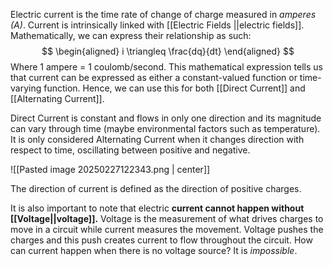 Electric current is the time rate of change of charge measured in *amperes ($A$)*. Current is intrinsically linked with [[Electric Fields ||electric fields]]. Mathematically, we can express their relationship as such:
$$
\begin{aligned}
i \triangleq \frac{dq}{dt}
\end{aligned}
$$
Where 1 ampere = 1 coulomb/second. This mathematical expression tells us that current can be expressed as either a constant-valued function or time-varying function. Hence, we can use this for both [[Direct Current]] and [[Alternating Current]].

Direct Current is constant and flows in only one direction and its magnitude can vary through time (maybe environmental factors such as temperature). It is only considered Alternating Current when it changes direction with respect to time, oscillating between positive and negative. 

![[Pasted image 20250227122343.png | center]]

The direction of current is defined as the direction of positive charges. 

It is also important to note that electric **current cannot happen without [[Voltage||voltage]].** Voltage is the measurement of what drives charges to move in a circuit while current measures the movement. Voltage pushes the charges and this push creates current to flow throughout the circuit. How can current happen when there is no voltage source? It is *impossible*.